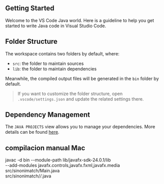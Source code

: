## Getting Started

Welcome to the VS Code Java world. Here is a guideline to help you get started to write Java code in Visual Studio Code.

## Folder Structure

The workspace contains two folders by default, where:

- `src`: the folder to maintain sources
- `lib`: the folder to maintain dependencies

Meanwhile, the compiled output files will be generated in the `bin` folder by default.

> If you want to customize the folder structure, open `.vscode/settings.json` and update the related settings there.

## Dependency Management

The `JAVA PROJECTS` view allows you to manage your dependencies. More details can be found [here](https://github.com/microsoft/vscode-java-dependency#manage-dependencies).


## compilacion manual Mac
javac -d bin --module-path lib/javafx-sdk-24.0.1/lib \
    --add-modules javafx.controls,javafx.fxml,javafx.media \
    src/sinonimatch/Main.java \
    src/sinonimatch/*/*.java

